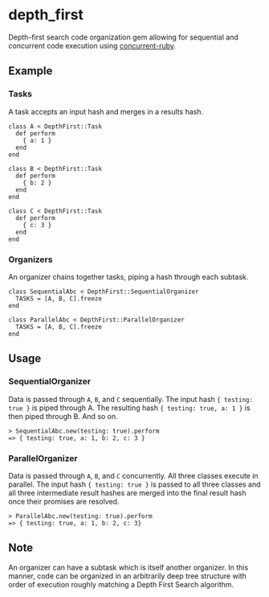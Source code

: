 # depth_first
Depth-first search code organization gem allowing for sequential and concurrent code execution using [concurrent-ruby](https://github.com/ruby-concurrency/concurrent-ruby).

## Example
### Tasks
A task accepts an input hash and merges in a results hash.
```
class A < DepthFirst::Task
  def perform
    { a: 1 }
  end
end

class B < DepthFirst::Task
  def perform
    { b: 2 }
  end
end

class C < DepthFirst::Task
  def perform
    { c: 3 }
  end
end
```

### Organizers
An organizer chains together tasks, piping a hash through each subtask.
```
class SequentialAbc < DepthFirst::SequentialOrganizer
  TASKS = [A, B, C].freeze
end

class ParallelAbc < DepthFirst::ParallelOrganizer
  TASKS = [A, B, C].freeze
end
```

## Usage
### SequentialOrganizer
Data is passed through `A`, `B`, and `C` sequentially. The input hash `{ testing: true }` is piped through A. The resulting hash `{ testing: true, a: 1 }` is then piped through B. And so on.
```
> SequentialAbc.new(testing: true).perform
=> { testing: true, a: 1, b: 2, c: 3 }
```

### ParallelOrganizer
Data is passed through `A`, `B`, and `C` concurrently. All three classes execute in parallel. The input hash `{ testing: true }` is passed to all three classes and all three intermediate result hashes are merged into the final result hash once their promises are resolved.
```
> ParallelAbc.new(testing: true).perform
=> { testing: true, a: 1, b: 2, c: 3}
```

## Note
An organizer can have a subtask which is itself another organizer. In this manner, code can be organized in an arbitrarily deep tree structure with order of execution roughly matching a Depth First Search algorithm.

